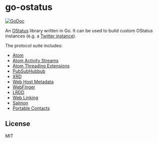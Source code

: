 # go-ostatus

[![GoDoc](https://godoc.org/github.com/emersion/go-ostatus?status.svg)](https://godoc.org/github.com/emersion/go-ostatus)

An [OStatus](https://www.w3.org/community/ostatus/wiki/images/9/93/OStatus_1.0_Draft_2.pdf) library written in Go.
It can be used to build custom OStatus instances (e.g. a [Twitter instance](https://github.com/emersion/emuarius)).

The protocol suite includes:

* [Atom](https://tools.ietf.org/html/rfc4287)
* [Atom Activity Streams](http://activitystrea.ms/specs/atom/1.0/)
* [Atom Threading Extensions](https://tools.ietf.org/html/rfc4685)
* [PubSubHubbub](http://pubsubhubbub.github.io/PubSubHubbub/pubsubhubbub-core-0.4.html)
* [XRD](http://docs.oasis-open.org/xri/xrd/v1.0/xrd-1.0.html)
* [Web Host Metadata](https://tools.ietf.org/html/rfc6415)
* [WebFinger](https://tools.ietf.org/html/rfc7033)
* [LRDD](https://tools.ietf.org/html/draft-hammer-discovery-06)
* [Web Linking](https://tools.ietf.org/html/rfc5988)
* [Salmon](http://www.salmon-protocol.org/salmon-protocol-summary)
* [Portable Contacts](https://web.archive.org/web/20160305010620/http://portablecontacts.net/draft-spec.html)

## License

MIT
